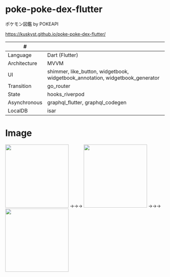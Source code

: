 # poke-poke-dex-flutter
ポケモン図鑑 by POKEAPI 

https://kuskyst.github.io/poke-poke-dex-flutter/

| # | |
| ---- | ---- |
| Language| Dart (Flutter) |
| Architecture | MVVM |
| UI | shimmer, like_button, widgetbook, widgetbook_annotation, widgetbook_generator |
| Transition | go_router |
| State | hooks_riverpod |
| Asynchronous | graphql_flutter, graphql_codegen |
| LocalDB | isar |

# Image
<img width=200 src="https://github.com/user-attachments/assets/6301407c-dfc7-4795-b9fb-091459b9cdd9">
→→→
<img width=200 src="https://github.com/user-attachments/assets/0ba800b7-05b1-48e9-908b-c61986f09b10">
→→→
<img width=200 src="https://github.com/user-attachments/assets/57043d57-c3b1-4fac-bcd1-8fa410818faa">
